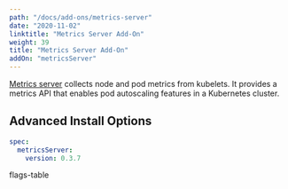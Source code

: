 ```yaml
---
path: "/docs/add-ons/metrics-server"
date: "2020-11-02"
linktitle: "Metrics Server Add-On"
weight: 39
title: "Metrics Server Add-On"
addOn: "metricsServer"
---
```

[Metrics server](https://github.com/kubernetes-sigs/metrics-server) collects node and pod metrics from kubelets.
It provides a metrics API that enables pod autoscaling features in a Kubernetes cluster.

## Advanced Install Options

```yaml
spec:
  metricsServer:
    version: 0.3.7
```

flags-table
